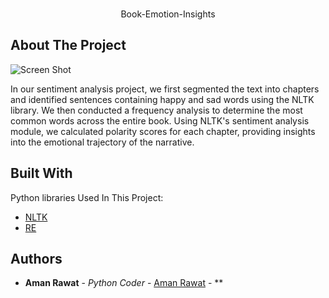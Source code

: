 <br/>
<p align="center">
  <h align="center">Book-Emotion-Insights</h>
</p>


## About The Project

![Screen Shot](https://lh3.googleusercontent.com/pw/AP1GczPLkXLLCxaAWxzHVRArCtpfCml9FdV4niksypmU_ypAWM94yNOTZwX1yAc-TOg8AiDiBhyrAZNniEe0UpabHKSru8tYcXqEw8MGWna0Vj_daviFSi55YKSnxkbVOVscxrDXfvMSiEVkGfO-SGXSAOWcaqnCigde7REE2Akui2Xv9AUn6UIi7BWzPzhs9ozogzCav796GusU2eVGoUPUbDHhuIWq6affkL23mhaB93Fa5uilQzQbH8VQbNDgpGrq-O71xhcohCnByoj15XMqWLa48yzp063wCyCC6vjnSjOKgkYGquBah-9EPU9W71pTwq8-Px0gSAY1tmXTHrradqCYtgrVJF8cj3yZmCfah0ncleWetPrc0-E6Q7arox3MnbyF9canstcJnnr5_gvLxQ7o4R8QTWKPMl8e5L1Mqclg4EA9BjP1Dj8I_a9ehatzu5_mdOafEiRa-OKDFXQJCDX66fvhvj7Nz5nmdmAxcpJt8Kicknev7zFulkvJR8PgnPA3lJtjkwaFm8Vow5p5MAvKQIAXeTuqgbjcw2IBBEbiM6Ap9YUpg-XMBQI1QMi8qHwXtBL4owXlsm65_drgwTJwynPl4DuzG6CzyYEZMzMbLejNIO8OT44eYKE7-g-ait1Pw0KmBtpXxC-398ArdItjLPNu3QVuFffH0RGe39EMDEXBHn6NJEe6A5mk86yVhDYxWTQ1NzFZgfvVZQwqwG0Gobm3CBJQ302iG0KUPZmdSPAlft9Vw_euAbAlsuGw-w3zrEkXRAluQTXMFs9B4__9EnvuUfl9orj9n0NV0lVmbVhqjRBNgFuwjHuy6q0sSWZoT4Wi6ecFTXHa8-qEwQ0U4W0WoI0Chtj1EIM-kixb1RdBkmk_1xKjG9tKjt2NTGzPTBPZVICRn22nLxqpPFSsSQalXFptfY2Ax4d5PvuZn-YegeKRDW-zk1LCVw=w1640-h923-s-no-gm?authuser=0)

In our sentiment analysis project, we first segmented the text into chapters and identified sentences containing happy and sad words using the NLTK library. We then conducted a frequency analysis to determine the most common words across the entire book. Using NLTK's sentiment analysis module, we calculated polarity scores for each chapter, providing insights into the emotional trajectory of the narrative.


## Built With

Python libraries Used In This Project:

* [NLTK ](https://www.nltk.org/)
* [RE](https://docs.python.org/3/library/re.html)


## Authors

* **Aman Rawat** - *Python Coder* - [Aman Rawat](https://github.com/amannraawat) - **
